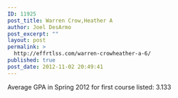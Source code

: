 ```yaml
---
ID: 11925
post_title: Warren Crow,Heather A
author: Joel DesArmo
post_excerpt: ""
layout: post
permalink: >
  http://effrtlss.com/warren-crowheather-a-6/
published: true
post_date: 2012-11-02 20:49:41
---
```

<p>Average GPA in Spring 2012 for first course listed: 3.133</p>